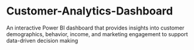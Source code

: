 # Customer-Analytics-Dashboard
An interactive Power BI dashboard that provides insights into customer demographics, behavior, income, and marketing engagement to support data-driven decision making
